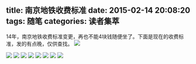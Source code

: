title: 南京地铁收费标准
date: 2015-02-14 20:08:20
tags: 随笔
categories: 读者集萃
---
14年，南京地铁收费标准变更，再也不能4块钱随便坐了。下面是现在的收费标准，发的有点晚，仅供查找。
![](http://voidking.qiniudn.com/@/imgs/subway/1.jpg)
<!--more-->
![](http://voidking.qiniudn.com/@/imgs/subway/2.jpg)
![](http://voidking.qiniudn.com/@/imgs/subway/3.jpg)
![](http://voidking.qiniudn.com/@/imgs/subway/4.jpg)
![](http://voidking.qiniudn.com/@/imgs/subway/5.jpg)
![](http://voidking.qiniudn.com/@/imgs/subway/6.jpg)
![](http://voidking.qiniudn.com/@/imgs/subway/7.jpg)
![](http://voidking.qiniudn.com/@/imgs/subway/8.jpg)
![](http://voidking.qiniudn.com/@/imgs/subway/9.jpg)